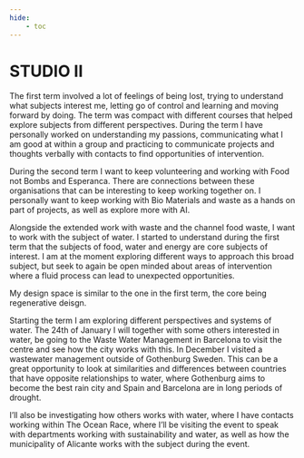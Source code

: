```yaml
---
hide:
    - toc
---
```


# **STUDIO II**

The first term involved a lot of feelings of being lost, trying to understand what subjects interest me, letting go of control and learning and moving forward by doing. The term was compact with different courses that helped explore subjects from different perspectives. During the term I have personally worked on understanding my passions, communicating what I am good at within a group and practicing to communicate projects and thoughts verbally with contacts to find opportunities of intervention. 

During the second term I want to keep volunteering and working with Food not Bombs and Esperanca. There are connections between these organisations that can be interesting to keep working together on. I personally want to keep working with Bio Materials and waste as a hands on part of projects, as well as explore more with AI. 

Alongside the extended work with waste and the channel food waste, I want to work with the subject of water. I started to understand during the first term that the subjects of food, water and energy are core subjects of interest. I am at the moment exploring different ways to approach this broad subject, but seek to again be open minded about areas of intervention where a fluid process can lead to unexpected opportunities. 

My design space is similar to the one in the first term, the core being regenerative deisgn.

Starting the term I am exploring different perspectives and systems of water. The 24th of January I will together with some others interested in water, be going to the Waste Water Management in Barcelona to visit the centre and see how the city works with this. In December I visited a wastewater management outside of Gothenburg Sweden. This can be a great opportunity to look at similarities and differences between countries that have opposite relationships to water, where Gothenburg aims to become the best rain city and Spain and Barcelona are in long periods of drought. 

I’ll also be investigating how others works with water, where I have contacts working within The Ocean Race, where I’ll be visiting the event to speak with departments working with sustainability and water, as well as how the municipality of Alicante works with the subject during the event. 
